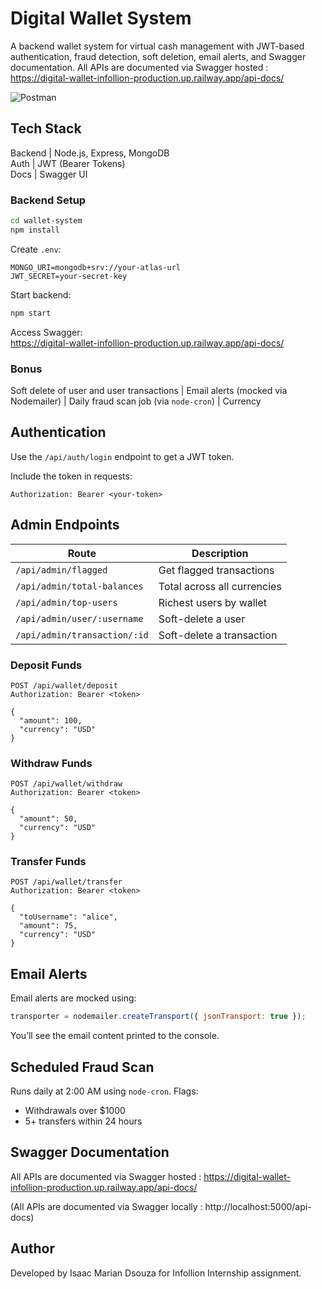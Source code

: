 
# Digital Wallet System

A backend wallet system for virtual cash management with JWT-based authentication, fraud detection, soft deletion, email alerts, and Swagger documentation.
All APIs are documented via Swagger hosted : https://digital-wallet-infollion-production.up.railway.app/api-docs/


![Postman](./assets/demo.gif)

## Tech Stack

Backend   | Node.js, Express, MongoDB  
Auth      | JWT (Bearer Tokens)        
Docs      | Swagger UI 

### Backend Setup

```bash
cd wallet-system
npm install
```

Create `.env`:

```env
MONGO_URI=mongodb+srv://your-atlas-url
JWT_SECRET=your-secret-key
```

Start backend:

```bash
npm start
```

Access Swagger:  
https://digital-wallet-infollion-production.up.railway.app/api-docs/

### Bonus
Soft delete of user and user transactions |
Email alerts (mocked via Nodemailer) |
Daily fraud scan job (via `node-cron`) |
Currency

## Authentication

Use the `/api/auth/login` endpoint to get a JWT token.

Include the token in requests:

```
Authorization: Bearer <your-token>
```

## Admin Endpoints

| Route                         | Description                     |
|-------------------------------|---------------------------------|
| `/api/admin/flagged`          | Get flagged transactions        |
| `/api/admin/total-balances`   | Total across all currencies     |
| `/api/admin/top-users`        | Richest users by wallet         |
| `/api/admin/user/:username`   | Soft-delete a user              |
| `/api/admin/transaction/:id`  | Soft-delete a transaction       |

### Deposit Funds

```http
POST /api/wallet/deposit
Authorization: Bearer <token>

{
  "amount": 100,
  "currency": "USD"
}
```

### Withdraw Funds

```http
POST /api/wallet/withdraw
Authorization: Bearer <token>

{
  "amount": 50,
  "currency": "USD"
}
```

### Transfer Funds

```http
POST /api/wallet/transfer
Authorization: Bearer <token>

{
  "toUsername": "alice",
  "amount": 75,
  "currency": "USD"
}
```

## Email Alerts

Email alerts are mocked using:

```js
transporter = nodemailer.createTransport({ jsonTransport: true });
```

You’ll see the email content printed to the console.

## Scheduled Fraud Scan

Runs daily at 2:00 AM using `node-cron`. Flags:

- Withdrawals over $1000
- 5+ transfers within 24 hours

## Swagger Documentation

All APIs are documented via Swagger hosted : https://digital-wallet-infollion-production.up.railway.app/api-docs/


(All APIs are documented via Swagger locally : http://localhost:5000/api-docs)


## Author

Developed by Isaac Marian Dsouza for Infollion Internship assignment.

